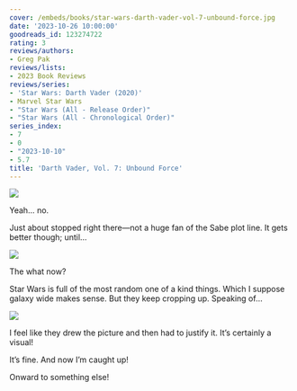 ```yaml
---
cover: /embeds/books/star-wars-darth-vader-vol-7-unbound-force.jpg
date: '2023-10-26 10:00:00'
goodreads_id: 123274722
rating: 3
reviews/authors:
- Greg Pak
reviews/lists:
- 2023 Book Reviews
reviews/series:
- 'Star Wars: Darth Vader (2020)'
- Marvel Star Wars
- "Star Wars (All - Release Order)"
- "Star Wars (All - Chronological Order)"
series_index:
- 7
- 0
- "2023-10-10"
- 5.7
title: 'Darth Vader, Vol. 7: Unbound Force'
---
```

![](/embeds/books/attachments/darth-vader-2020-v7-textbundle-bfbe5d.png)

Yeah… no. 

Just about stopped right there—not a huge fan of the Sabe plot line. It gets better though; until…

![](/embeds/books/attachments/darth-vader-2020-v7-textbundle-e718db.png)

The what now?

<!--more-->

Star Wars is full of the most random one of a kind things. Which I suppose galaxy wide makes sense. But they keep cropping up. Speaking of…

![](/embeds/books/attachments/darth-vader-2020-v7-textbundle-e7d6d9.png)

I feel like they drew the picture and then had to justify it. It’s certainly a visual!

It’s fine. And now I’m caught up!

Onward to something else!
